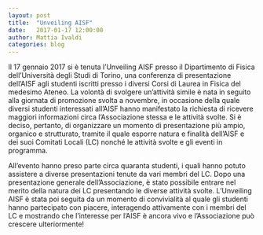 ```yaml
---
layout: post
title:  "Unveiling AISF"
date:   2017-01-17 12:00:00
author: Mattia Ivaldi
categories: blog 
---
```


Il 17 gennaio 2017 si è tenuta l’Unveiling AISF presso il Dipartimento di Fisica dell’Università degli Studi di Torino, una conferenza di presentazione dell’AISF agli studenti iscritti presso i diversi Corsi di Laurea in Fisica del medesimo Ateneo. La volontà di svolgere un’attività simile è nata in seguito alla giornata di promozione svolta a novembre, in occasione della quale diversi studenti interessati all’AISF hanno manifestato la richiesta di ricevere maggiori informazioni circa l’Associazione stessa e le attività svolte. Si è deciso, pertanto, di organizzare un momento di presentazione più ampio, organico e strutturato, tramite il quale esporre natura e finalità dell’AISF e dei suoi Comitati Locali (LC) nonché le attività svolte e gli eventi in programma.

All’evento hanno preso parte circa quaranta studenti, i quali hanno potuto assistere a diverse presentazioni tenute da vari membri del LC. Dopo una presentazione generale dell’Associazione, è stato possibile entrare nel merito della natura dei LC presentando le diverse attività svolte. L’Unveiling AISF è stata poi seguita da un momento di convivialità al quale gli studenti hanno partecipato con piacere, interagendo attivamente con i membri del LC e mostrando che l’interesse per l’AISF è ancora vivo e l’Associazione può crescere ulteriormente!